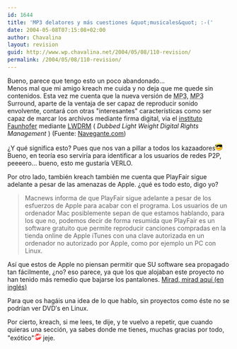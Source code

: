 ```yaml
---
id: 1644
title: 'MP3 delatores y más cuestiones &quot;musicales&quot; :-('
date: 2004-05-08T07:15:08+02:00
author: Chavalina
layout: revision
guid: http://www.wp.chavalina.net/2004/05/08/110-revision/
permalink: /2004/05/08/110-revision/
---
```

Bueno, parece que tengo esto un poco abandonado…  
Menos mal que mi amigo <span class="alguien">kreach</span> me cuida y no deja que me quede sin contenidos. Esta vez me cuenta que la nueva versión de <acronym title="MPEG-1 Audio Layer 3">MP3</acronym>, <acronym title="MPEG-1 Audio Layer 3">MP3</acronym> Surround, aparte de la ventaja de ser capaz de reproducir sonido envolvente, contará con otras "interesantes" características como ser capaz de marcar los archivos mediante firma digital, via el <a href="http://www.iis.fraunhofer.de/amm/techinf/ipmp/" target="_blank">instituto Faunhofer</a> mediante <a href="http://www.lwdrm.com/eng/" target="_blank">LWDRM</a> ( _Dubbed Light Weight Digital Rights Management_ ) <span class="cita">(Fuente: <a href="http://www.elmundo.es/navegante/2004/05/03/esociedad/1083579487.html" target="_blank">Navegante.com</a>)</span>

¿Y qué significa esto? Pues que nos van a pillar a todos los kazaadores<img src="/imagenes/emoticonos/gafas.gif" alt="gafas de sol" width="16" height="16" />  
Bueno, en teoría eso serviría para identificar a los usuarios de redes P2P, peeeero… bueno, esto me gustaría VERLO.

Por otro lado, también <span class="alguien">kreach</span> también me cuenta que PlayFair sigue adelante a pesar de las amenazas de Apple. ¿qué es todo esto, digo yo? 

> Macnews informa de que PlayFair sigue adelante a pesar de los esfuerzos de Apple para acabar con el programa. Los usuarios de un ordenador Mac posiblemente sepan de que estamos hablando, para los que no, podemos decir de forma resumida que PlayFair es un software gratuito que permite reproducir canciones compradas en la tienda online de Apple iTunes con una clave autorizada en un ordenador no autorizado por Apple, como por ejemplo un PC con Linux. 

Así que estos de Apple no piensan permitir que SU software sea propagado tan fácilmente, ¿no? eso parece, ya que los que alojaban este proyecto no han tenido más remedio que bajarse los pantalones. <a href="http://sarovar.org/forum/forum.php?forum_id=474" target="_blank">Mirad, mirad aquí (en inglés) </a>

Para que os hagáis una idea de lo que hablo, sin proyectos como éste no se podrían ver DVD′s en Linux. 

Por cierto, kreach, si me lees, te dije, y te vuelvo a repetir, que cuando quieras una sección, ya sabes donde me tienes, muchas gracias por todo, "exótico"<img src="/imagenes/emoticonos/beso.gif" alt="beso" width="16" height="16" /> jeje.